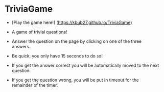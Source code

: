 # TriviaGame
* [Play the game here!] (https://kbub27.github.io/TriviaGame)

* A game of trivial questions!

* Answer the question on the page by clicking on one of the three answers.

* Be quick, you only have 15 seconds to do so!

* If you get the answer correct you will be automatically moved to the next question.

* If you get the question wrong, you will be put in timeout for the remainder of the timer.
